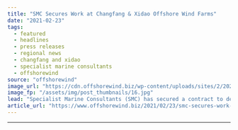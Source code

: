 ```yaml
---
title: "SMC Secures Work at Changfang & Xidao Offshore Wind Farms"
date: "2021-02-23"
tags: 
  - featured
  - headlines
  - press releases
  - regional news
  - changfang and xidao
  - specialist marine consultants
  - offshorewind
source: "offshorewind"
image_url: "https://cdn.offshorewind.biz/wp-content/uploads/sites/2/2021/02/23121003/SMC-Secures-Work-at-Changfang-Xidao.jpg"
image_fp: "/assets/img/post_thumbnails/16.jpg"
lead: "Specialist Marine Consultants (SMC) has secured a contract to deliver marine coordination services at"
article_url: "https://www.offshorewind.biz/2021/02/23/smc-secures-work-at-changfang-xidao-offshore-wind-farms/"
---
```


---
